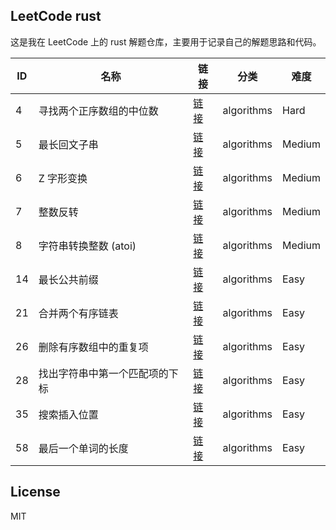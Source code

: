 

## LeetCode rust

这是我在 LeetCode 上的 rust 解题仓库，主要用于记录自己的解题思路和代码。

| ID | 名称 | 链接 | 分类 | 难度 |
|----|------|------|------|------|
| 4 | 寻找两个正序数组的中位数 | [链接](https://leetcode.cn/problems/median-of-two-sorted-arrays/description/) | algorithms | Hard |
| 5 | 最长回文子串 | [链接](https://leetcode.cn/problems/longest-palindromic-substring/description/) | algorithms | Medium |
| 6 | Z 字形变换 | [链接](https://leetcode.cn/problems/zigzag-conversion/description/) | algorithms | Medium |
| 7 | 整数反转 | [链接](https://leetcode.cn/problems/reverse-integer/description/) | algorithms | Medium |
| 8 | 字符串转换整数 (atoi) | [链接](https://leetcode.cn/problems/string-to-integer-atoi/description/) | algorithms | Medium |
| 14 | 最长公共前缀 | [链接](https://leetcode.cn/problems/longest-common-prefix/description/) | algorithms | Easy |
| 21 | 合并两个有序链表 | [链接](https://leetcode.cn/problems/merge-two-sorted-lists/description/) | algorithms | Easy |
| 26 | 删除有序数组中的重复项 | [链接](https://leetcode.cn/problems/remove-duplicates-from-sorted-array/description/) | algorithms | Easy |
| 28 | 找出字符串中第一个匹配项的下标 | [链接](https://leetcode.cn/problems/find-the-index-of-the-first-occurrence-in-a-string/description/) | algorithms | Easy |
| 35 | 搜索插入位置 | [链接](https://leetcode.cn/problems/search-insert-position/description/) | algorithms | Easy |
| 58 | 最后一个单词的长度 | [链接](https://leetcode.cn/problems/length-of-last-word/description/) | algorithms | Easy |


## License

MIT

